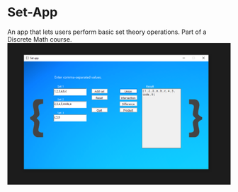 # Set-App
An app that lets users perform basic set theory operations. Part of a Discrete Math course.
![app screenshot](./screenshot.png)